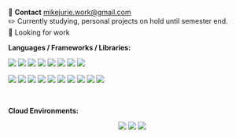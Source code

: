 💬 **Contact**  mikejurie.work@gmail.com  
✏️ Currently studying, personal projects on hold until semester end.  
🔎 Looking for work  

**Languages / Frameworks / Libraries:**  
<p align="left">
  <img src="https://img.shields.io/badge/c++-%2300599C.svg?style=flat&logo=c%2B%2B&logoColor=white"/>
  <img src="https://img.shields.io/badge/css3-%231572B6.svg?style=flat&logo=css3&logoColor=white"/>
  <img src="https://img.shields.io/badge/html5-%23E34F26.svg?style=flat&logo=html5&logoColor=white"/>
  <img src="https://img.shields.io/badge/-GraphQL-E10098?style=flat&logo=graphql&logoColor=white"/>
  <img src="https://img.shields.io/badge/java-%23ED8B00.svg?style=flat&logo=java&logoColor=white"/>
  <img src="https://img.shields.io/badge/javascript-%23323330.svg?style=flat&logo=javascript&logoColor=%23F7DF1E"/>
  <img src="https://img.shields.io/badge/lua-%232C2D72.svg?style=flat&logo=lua&logoColor=white"/>
  <img src="https://img.shields.io/badge/markdown-%23000000.svg?style=flat&logo=markdown&logoColor=white"/>
</p>
<p align="left">
  <img src="https://img.shields.io/badge/php-%23777BB4.svg?style=flat&logo=php&logoColor=white"/>
  <img src="https://img.shields.io/badge/python-3670A0?style=flat&logo=python&logoColor=ffdd54"/>
  <img src="https://img.shields.io/badge/bootstrap-%23563D7C.svg?style=flat&logo=bootstrap&logoColor=white"/>
  <img src="https://img.shields.io/badge/flask-%23000.svg?style=flat&logo=flask&logoColor=white"/>
  <img src="https://img.shields.io/badge/node.js-6DA55F?style=flat&logo=node.js&logoColor=white"/>
  <img src="https://img.shields.io/badge/Qt-%23217346.svg?style=flat&logo=Qt&logoColor=white"/>
  <img src="https://img.shields.io/badge/react-%2320232a.svg?style=flat&logo=react&logoColor=%2361DAFB"/>
  <img src="https://img.shields.io/badge/React_Router-CA4245?style=flat&logo=react-router&logoColor=white"/>
  <img src="https://img.shields.io/badge/webpack-%238DD6F9.svg?style=flat&logo=webpack&logoColor=black"/>
  <img src="https://img.shields.io/badge/yarn-%232C8EBB.svg?style=flat&logo=yarn&logoColor=white"/>
</p>
<br>

**Cloud Environments:**  
<p align="center">
  <img src="https://img.shields.io/badge/AWS-%23FF9900.svg?style=flat&logo=amazon-aws&logoColor=white"/>
  <img src="https://img.shields.io/badge/firebase-%23039BE5.svg?style=flat&logo=firebase">
  <img src="https://img.shields.io/badge/GoogleCloud-%234285F4.svg?style=flat&logo=google-cloud&logoColor=white">
</p>
